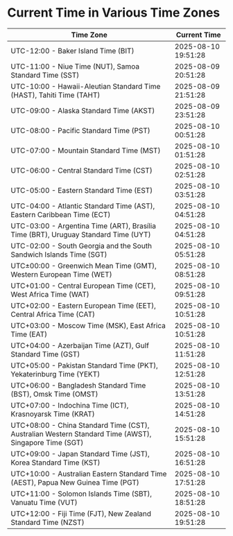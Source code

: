 # Current Time in Various Time Zones

| Time Zone | Current Time |
|-----------|--------------|
| UTC-12:00 - Baker Island Time (BIT) | 2025-08-10 19:51:28 |
| UTC-11:00 - Niue Time (NUT), Samoa Standard Time (SST) | 2025-08-09 20:51:28 |
| UTC-10:00 - Hawaii-Aleutian Standard Time (HAST), Tahiti Time (TAHT) | 2025-08-09 21:51:28 |
| UTC-09:00 - Alaska Standard Time (AKST) | 2025-08-09 23:51:28 |
| UTC-08:00 - Pacific Standard Time (PST) | 2025-08-10 00:51:28 |
| UTC-07:00 - Mountain Standard Time (MST) | 2025-08-10 01:51:28 |
| UTC-06:00 - Central Standard Time (CST) | 2025-08-10 02:51:28 |
| UTC-05:00 - Eastern Standard Time (EST) | 2025-08-10 03:51:28 |
| UTC-04:00 - Atlantic Standard Time (AST), Eastern Caribbean Time (ECT) | 2025-08-10 04:51:28 |
| UTC-03:00 - Argentina Time (ART), Brasília Time (BRT), Uruguay Standard Time (UYT) | 2025-08-10 04:51:28 |
| UTC-02:00 - South Georgia and the South Sandwich Islands Time (SGT) | 2025-08-10 05:51:28 |
| UTC±00:00 - Greenwich Mean Time (GMT), Western European Time (WET) | 2025-08-10 08:51:28 |
| UTC+01:00 - Central European Time (CET), West Africa Time (WAT) | 2025-08-10 09:51:28 |
| UTC+02:00 - Eastern European Time (EET), Central Africa Time (CAT) | 2025-08-10 10:51:28 |
| UTC+03:00 - Moscow Time (MSK), East Africa Time (EAT) | 2025-08-10 10:51:28 |
| UTC+04:00 - Azerbaijan Time (AZT), Gulf Standard Time (GST) | 2025-08-10 11:51:28 |
| UTC+05:00 - Pakistan Standard Time (PKT), Yekaterinburg Time (YEKT) | 2025-08-10 12:51:28 |
| UTC+06:00 - Bangladesh Standard Time (BST), Omsk Time (OMST) | 2025-08-10 13:51:28 |
| UTC+07:00 - Indochina Time (ICT), Krasnoyarsk Time (KRAT) | 2025-08-10 14:51:28 |
| UTC+08:00 - China Standard Time (CST), Australian Western Standard Time (AWST), Singapore Time (SGT) | 2025-08-10 15:51:28 |
| UTC+09:00 - Japan Standard Time (JST), Korea Standard Time (KST) | 2025-08-10 16:51:28 |
| UTC+10:00 - Australian Eastern Standard Time (AEST), Papua New Guinea Time (PGT) | 2025-08-10 17:51:28 |
| UTC+11:00 - Solomon Islands Time (SBT), Vanuatu Time (VUT) | 2025-08-10 18:51:28 |
| UTC+12:00 - Fiji Time (FJT), New Zealand Standard Time (NZST) | 2025-08-10 19:51:28 |
